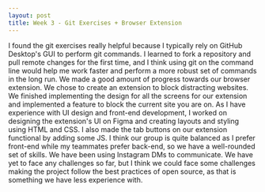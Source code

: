 ```yaml
---
layout: post
title: Week 3 - Git Exercises + Browser Extension
---
```


I found the git exercises really helpful because I typically rely on GitHub Desktop's GUI to perform git commands. I learned to fork a repository and pull remote changes for the first time, and I think using git on the command line would help me work faster and perform a more robust set of commands in the long run. We made a good amount of progress towards our browser extension. We chose to create an extension to block distracting websites. We finished implementing the design for all the screens for our extension and implemented a feature to block the current site you are on. As I have experience with UI design and front-end development, I worked on designing the extension's UI on Figma and creating layouts and styling using HTML and CSS. I also made the tab buttons on our extension functional by adding some JS. I think our group is quite balanced as I prefer front-end while my teammates prefer back-end, so we have a well-rounded set of skills. We have been using Instagram DMs to communicate. We have yet to face any challenges so far, but I think we could face some challenges making the project follow the best practices of open source, as that is something we have less experience with.